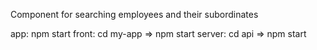 Component for searching employees and their subordinates

app: npm start
front: cd my-app => npm start
server: cd api => npm start
